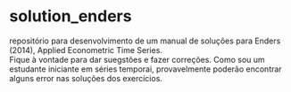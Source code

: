 # solution_enders
repositório para desenvolvimento de um manual de soluções para Enders (2014), Applied Econometric Time Series.  
Fique à vontade para dar suegstões e fazer correções.
Como sou um estudante iniciante em séries temporai, provavelmente poderão encontrar alguns error nas soluções dos exercícios.
